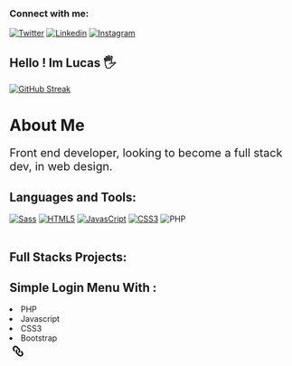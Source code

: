 ### Connect with me:

 
[![Twitter](https://img.shields.io/badge/Twitter-1DA1F2?style=for-the-badge&logo=twitter&logoColor=white)]( https://twitter.com/_srtouma)
[![Linkedin](	https://img.shields.io/badge/LinkedIn-0077B5?style=for-the-badge&logo=linkedin&logoColor=white)](https://www.linkedin.com/in/lucas-henrique-9a731b254/)
[![Instagram](https://img.shields.io/badge/Instagram-E4405F?style=for-the-badge&logo=instagram&logoColor=white)](https://www.instagram.com/dev0touma_/?hl=en)

## Hello ! Im Lucas 🖐️
[![GitHub Streak](https://streak-stats.demolab.com?user=touma0dev&theme=dark&border_radius=4.9&locale=pt_BR)](https://git.io/streak-stats)<br>
## <h1> About Me</h1>
<p style='font-size:20px;'>Front end developer, looking to become a full stack dev, in web design.</p>


##   Languages and Tools:

[![Sass]( https://img.shields.io/badge/Sass-CC6699?style=for-the-badge&logo=sass&logoColor=white)]( https://github.com/touma0dev/new-technlogy-learned-sass-/tree/main/Fake%20Project%20Gallery)
[![HTML5](  https://img.shields.io/badge/HTML5-E34F26?style=for-the-badge&logo=html5&logoColor=white)]( https://github.com/touma0dev/clock-full-time)
[![JavasCript](https://img.shields.io/badge/JavaScript-323330?style=for-the-badge&logo=javascript&logoColor=F7DF1E)]( https://github.com/touma0dev/Simple-Calculator)
[![CSS3](https://img.shields.io/badge/CSS3-1572B6?style=for-the-badge&logo=css3&logoColor=white)](https://github.com/touma0dev/my-responsive-website)
![PHP](https://img.shields.io/badge/PHP-777BB4?style=for-the-badge&logo=php&logoColor=white)
<br />
<br />



##   Full Stacks Projects:

<h2>Simple Login Menu With :</h2>
<div >
 <li>PHP</li>
 <li>Javascript</li>
 <li>CSS3</li>
 <li>Bootstrap</li>
</div>
<span> <svg width="30px" height="30px" viewBox="0 0 24 24" fill="none" xmlns="http://www.w3.org/2000/svg">
<path fill-rule="evenodd" clip-rule="evenodd" d="M5.63605 5.63605C7.19815 4.07395 9.73081 4.07395 11.2929 5.63605L14.1213 8.46448C15.6834 10.0266 15.6834 12.5592 14.1213 14.1213C13.7308 14.5119 13.0976 14.5119 12.7071 14.1213C12.3166 13.7308 12.3166 13.0976 12.7071 12.7071C13.4882 11.9261 13.4882 10.6597 12.7071 9.87869L9.87869 7.05026C9.09764 6.26922 7.83131 6.26922 7.05026 7.05026C6.26922 7.83131 6.26922 9.09764 7.05026 9.87869L7.75737 10.5858C8.1479 10.9763 8.14789 11.6095 7.75737 12C7.36685 12.3905 6.73368 12.3905 6.34316 12L5.63605 11.2929C4.07395 9.73081 4.07395 7.19815 5.63605 5.63605ZM11.2929 9.8787C11.6834 10.2692 11.6834 10.9024 11.2929 11.2929C10.5119 12.074 10.5119 13.3403 11.2929 14.1213L14.1213 16.9498C14.9024 17.7308 16.1687 17.7308 16.9498 16.9498C17.7308 16.1687 17.7308 14.9024 16.9498 14.1213L16.2427 13.4142C15.8521 13.0237 15.8521 12.3905 16.2427 12C16.6332 11.6095 17.2663 11.6095 17.6569 12L18.364 12.7071C19.9261 14.2692 19.9261 16.8019 18.364 18.364C16.8019 19.9261 14.2692 19.9261 12.7071 18.364L9.8787 15.5356C8.3166 13.9735 8.3166 11.4408 9.8787 9.8787C10.2692 9.48817 10.9024 9.48817 11.2929 9.8787Z" fill="#000000"/>
</svg> </span>
